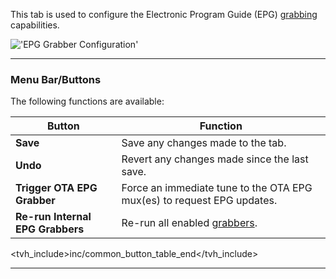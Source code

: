 This tab is used to configure the Electronic Program Guide (EPG) 
[grabbing](class/epggrab_mod) capabilities.

!['EPG Grabber Configuration'](static/img/doc/epgconf/tab.png)

---

### Menu Bar/Buttons

The following functions are available:

Button                           | Function
---------------------------------|-------------------
**Save**                         | Save any changes made to the tab.
**Undo**                         | Revert any changes made since the last save.
**Trigger OTA EPG Grabber**      | Force an immediate tune to the OTA EPG mux(es) to request EPG updates.
**Re-run Internal EPG Grabbers** | Re-run all enabled [grabbers](class/epggrab_mod).

<tvh_include>inc/common_button_table_end</tvh_include>

---
